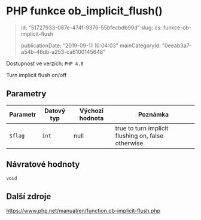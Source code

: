 PHP funkce ob_implicit_flush()
==============================

> id: "51727933-087e-474f-9376-55bfecbdb99d"
> slug:
> 	cs: funkce-ob-implicit-flush
>
> publicationDate: "2019-09-11 10:04:03"
> mainCategoryId: "0eeab3a7-a54b-46db-a253-ca6100145648"

Dostupnost ve verzích: `PHP 4.0`

Turn implicit flush on/off


Parametry
--------------

| Parametr | Datový typ | Výchozí hodnota | Poznámka |
|-----|-----|-----|-----|
| `$flag` | `int` | null | true to turn implicit flushing on, false otherwise. |


Návratové hodnoty
----------------

`void`



Další zdroje
------------

https://www.php.net/manual/en/function.ob-implicit-flush.php
